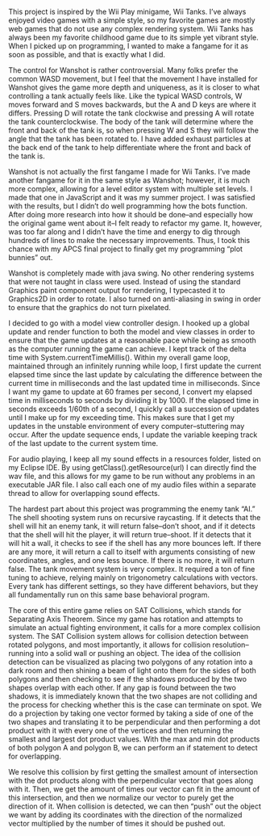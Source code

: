 This project is inspired by the Wii Play minigame, Wii Tanks. I’ve always enjoyed video games with a simple style, so my favorite games are mostly web games that do not use any complex rendering system. Wii Tanks has always been my favorite childhood game due to its simple yet vibrant style. When I picked up on programming, I wanted to make a fangame for it as soon as possible, and that is exactly what I did.

The control for Wanshot is rather controversial. Many folks prefer the common WASD movement, but I feel that the movement I have installed for Wanshot gives the game more depth and uniqueness, as it is closer to what controlling a tank actually feels like. Like the typical WASD controls, W moves forward and S moves backwards, but the A and D keys are where it differs. Pressing D will rotate the tank clockwise and pressing A will rotate the tank counterclockwise. The body of the tank will determine where the front and back of the tank is, so when pressing W and S they will follow the angle that the tank has been rotated to. I have added exhaust particles at the back end of the tank to help differentiate where the front and back of the tank is.

Wanshot is not actually the first fangame I made for Wii Tanks. I’ve made another fangame for it in the same style as Wanshot; however, it is much more complex, allowing for a level editor system with multiple set levels. I made that one in JavaScript and it was my summer project. I was satisfied with the results, but I didn’t do well programming how the bots function. After doing more research into how it should be done–and especially how the original game went about it–I felt ready to refactor my game. It, however, was too far along and I didn’t have the time and energy to dig through hundreds of lines to make the necessary improvements. Thus, I took this chance with my APCS final project to finally get my programming “plot bunnies” out.

Wanshot is completely made with java swing. No other rendering systems that were not taught in class were used. Instead of using the standard Graphics paint component output for rendering, I typecasted it to Graphics2D in order to rotate. I also turned on anti-aliasing in swing in order to ensure that the graphics do not turn pixelated.

I decided to go with a model view controller design. I hooked up a global update and render function to both the model and view classes in order to ensure that the game updates at a reasonable pace while being as smooth as the computer running the game can achieve. I kept track of the delta time with System.currentTimeMillis(). Within my overall game loop, maintained through an infinitely running while loop, I first update the current elapsed time since the last update by calculating the difference between the current time in milliseconds and the last updated time in milliseconds. Since I want my game to update at 60 frames per second, I convert my elapsed time in milliseconds to seconds by dividing it by 1000. If the elapsed time in seconds exceeds 1/60th of a second, I quickly call a succession of updates until I make up for my exceeding time. This makes sure that I get my updates in the unstable environment of every computer–stuttering may occur. After the update sequence ends, I update the variable keeping track of the last update to the current system time.

For audio playing, I keep all my sound effects in a resources folder, listed on my Eclipse IDE. By using getClass().getResource(url) I can directly find the wav file, and this allows for my game to be run without any problems in an executable JAR file. I also call each one of my audio files within a separate thread to allow for overlapping sound effects.

The hardest part about this project was programming the enemy tank “AI.” The shell shooting system runs on recursive raycasting. If it detects that the shell will hit an enemy tank, it will return false–don’t shoot, and if it detects that the shell will hit the player, it will return true–shoot. If it detects that it will hit a wall, it checks to see if the shell has any more bounces left. If there are any more, it will return a call to itself with arguments consisting of new coordinates, angles, and one less bounce. If there is no more, it will return false. The tank movement system is very complex. It required a ton of fine tuning to achieve, relying mainly on trigonometry calculations with vectors. Every tank has different settings, so they have different behaviors, but they all fundamentally run on this same base behavioral program.

The core of this entire game relies on SAT Collisions, which stands for Separating Axis Theorem. Since my game has rotation and attempts to simulate an actual fighting environment, it calls for a more complex collision system. The SAT Collision system allows for collision detection between rotated polygons, and most importantly, it allows for collision resolution–running into a solid wall or pushing an object. The idea of the collision detection can be visualized as placing two polygons of any rotation into a dark room and then shining a beam of light onto them for the sides of both polygons and then checking to see if the shadows produced by the two shapes overlap with each other. If any gap is found between the two shadows, it is immediately known that the two shapes are not colliding and the process for checking whether this is the case can terminate on spot. We do a projection by taking one vector formed by taking a side of one of the two shapes and translating it to be perpendicular and then performing a dot product with it with every one of the vertices and then returning the smallest and largest dot product values. With the max and min dot products of both polygon A and polygon B, we can perform an if statement to detect for overlapping.

We resolve this collision by first getting the smallest amount of intersection with the dot products along with the perpendicular vector that goes along with it. Then, we get the amount of times our vector can fit in the amount of this intersection, and then we normalize our vector to purely get the direction of it. When collision is detected, we can then “push” out the object we want by adding its coordinates with the direction of the normalized vector multiplied by the number of times it should be pushed out.
